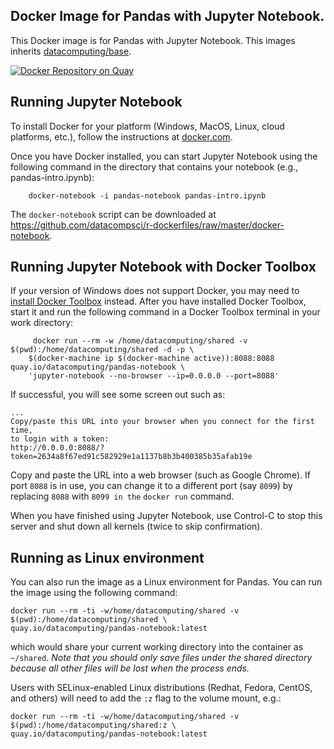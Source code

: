 ## Docker Image for Pandas with Jupyter Notebook.

This Docker image is for Pandas with Jupyter Notebook. This images inherits [datacomputing/base](https://quay.io/repository/datacomputing/base). 

[![Docker Repository on Quay](https://quay.io/repository/datacomputing/pandas-notebook/status "Docker Repository on Quay")](https://quay.io/repository/datacomputing/pandas-notebook)

## Running Jupyter Notebook

To install Docker for your platform (Windows, MacOS, Linux, cloud platforms, etc.), follow the instructions at [docker.com](https://docs.docker.com/engine/getstarted/step_one/).

Once you have Docker installed, you can start Jupyter Notebook using the following command in the directory that contains your notebook (e.g., pandas-intro.ipynb):
```
    docker-notebook -i pandas-notebook pandas-intro.ipynb
```
The `docker-notebook` script can be downloaded at <https://github.com/datacompsci/r-dockerfiles/raw/master/docker-notebook>.

## Running Jupyter Notebook with Docker Toolbox

If your version of Windows does not support Docker, you may need to [install Docker Toolbox](https://docs.docker.com/toolbox/toolbox_install_windows/) instead. After you have installed Docker Toolbox, start it and run the following command in a Docker Toolbox terminal in your work directory:
```
     docker run --rm -w /home/datacomputing/shared -v $(pwd):/home/datacomputing/shared -d -p \
    $(docker-machine ip $(docker-machine active)):8088:8088 quay.io/datacomputing/pandas-notebook \
    'jupyter-notebook --no-browser --ip=0.0.0.0 --port=8088'
```

If successful, you will see some screen out such as:
```
...
Copy/paste this URL into your browser when you connect for the first time,
to login with a token:
http://0.0.0.0:8088/?token=2634a8f67ed91c582929e1a1137b8b3b400385b35afab19e
```

Copy and paste the URL into a web browser (such as Google Chrome). If port `8088` is in use, you can change it to a different port (say `8099`) by replacing `8088` with `8099 in the` `docker run` command.

When you have finished using Jupyter Notebook, use Control-C to stop this server and shut down all kernels (twice to skip confirmation).

## Running as Linux environment

You can also run the image as a Linux environment for Pandas. You can run the image using the following command:

    docker run --rm -ti -w/home/datacomputing/shared -v $(pwd):/home/datacomputing/shared \
    quay.io/datacomputing/pandas-notebook:latest

which would share your current working directory into the container as `~/shared`. *Note that you should only save files under the shared directory because all other files will be lost when the process ends.*

Users with SELinux-enabled Linux distributions (Redhat, Fedora, CentOS, and others) will need to add the `:z` flag to the volume mount, e.g.:

    docker run --rm -ti -w/home/datacomputing/shared -v $(pwd):/home/datacomputing/shared:z \
    quay.io/datacomputing/pandas-notebook:latest